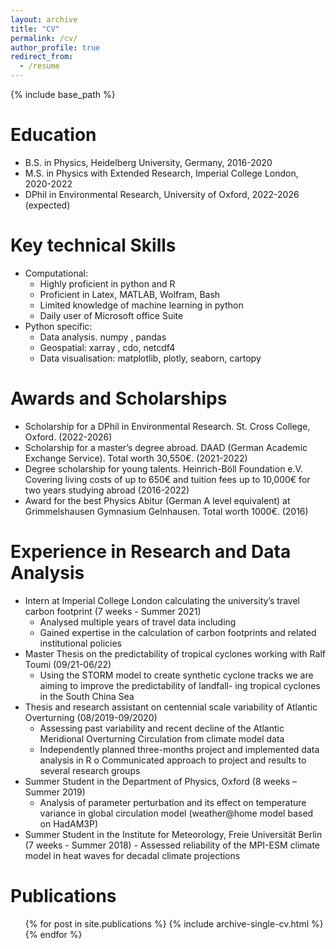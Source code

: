```yaml
---
layout: archive
title: "CV"
permalink: /cv/
author_profile: true
redirect_from:
  - /resume
---
```


{% include base_path %}

Education
======
* B.S. in Physics, Heidelberg University, Germany, 2016-2020
* M.S. in Physics with Extended Research, Imperial College London, 2020-2022
* DPhil in Environmental Research, University of Oxford, 2022-2026 (expected)
  
Key technical Skills
======
* Computational:
  * Highly proficient in python and R
  * Proficient in Latex, MATLAB, Wolfram, Bash
  * Limited knowledge of machine learning in python
  * Daily user of Microsoft office Suite
* Python specific:
  * Data analysis. numpy , pandas
  * Geospatial: xarray , cdo, netcdf4
  * Data visualisation: matplotlib,
  plotly, seaborn, cartopy
  
Awards and Scholarships
=====
* Scholarship for a DPhil in Environmental Research. St. Cross College, Oxford. (2022-2026) 
* Scholarship for a master’s degree abroad. DAAD (German Academic Exchange Service). Total worth 30,550€. (2021-2022)
* Degree scholarship for young talents. Heinrich-Böll Foundation e.V. Covering living costs of up to 650€ and tuition fees up to 10,000€ for two years studying abroad (2016-2022)
* Award for the best Physics Abitur (German A level equivalent) at Grimmelshausen Gymnasium Gelnhausen. Total worth 1000€. (2016)

Experience in Research and Data Analysis
=====
* Intern at Imperial College London calculating the university’s travel carbon footprint (7 weeks - Summer 2021)
  * Analysed multiple years of travel data including
  * Gained expertise in the calculation of carbon footprints and related institutional policies
* Master Thesis on the predictability of tropical cyclones working with Ralf Toumi (09/21-06/22)
  * Using the STORM model to create synthetic cyclone tracks we are aiming to improve the predictability of landfall- ing tropical cyclones in the South China Sea
* Thesis and research assistant on centennial scale variability of Atlantic Overturning (08/2019-09/2020)
  * Assessing past variability and recent decline of the Atlantic Meridional Overturning Circulation from climate model data
  * Independently planned three-months project and implemented data analysis in R o Communicated approach to project and results to several research groups
* Summer Student in the Department of Physics, Oxford (8 weeks – Summer 2019)
  * Analysis of parameter perturbation and its effect on temperature variance in global circulation model (weather@home model based on HadAM3P)
* Summer Student in the Institute for Meteorology, Freie Universität Berlin (7 weeks - Summer 2018) - Assessed reliability of the MPI-ESM climate model in heat waves for decadal climate projections


Publications
======
  <ul>{% for post in site.publications %}
    {% include archive-single-cv.html %}
  {% endfor %}</ul>

